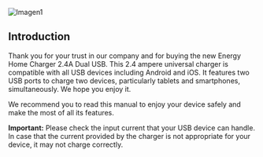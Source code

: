 ![Imagen1](http://static.energysistem.com/images/manuals/44463/5a72e566f0208.jpg)

## Introduction

Thank you for your trust in our company and for buying the new Energy Home Charger 2.4A Dual USB. This 2.4 ampere universal charger is compatible with all USB devices including Android and iOS. It features two USB ports to charge two devices, particularly tablets and smartphones, simultaneously. We hope you enjoy it.

We recommend you to read this manual to enjoy your device safely and make the most of all its features.

**Important:** Please check the input current that your USB device can handle. In case that the current provided by the charger is not appropriate for your device, it may not charge correctly.

